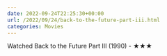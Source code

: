 ```yaml
---
date: 2022-09-24T22:25:30+00:00
url: /2022/09/24/back-to-the-future-part-iii.html
categories: Movies
---
```

Watched Back to the Future Part III (1990) - ★★★




